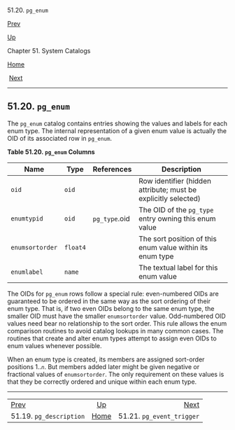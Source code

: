 <div class="navheader" data-xmlns="http://www.w3.org/TR/xhtml1/transitional">

51.20. `pg_enum`

</div>

[Prev](catalog-pg-description.html "51.19. pg_description") 

[Up](catalogs.html "Chapter 51. System Catalogs")

Chapter 51. System Catalogs

[Home](index.html "PostgreSQL 10.3 Documentation")

 [Next](catalog-pg-event-trigger.html "51.21. pg_event_trigger")

-----

<div id="CATALOG-PG-ENUM" class="sect1">

<div class="titlepage">

<div>

<div>

## 51.20. `pg_enum`

</div>

</div>

</div>

<span id="id-1.10.4.22.2" class="indexterm"></span>

The `pg_enum` catalog contains entries showing the values and labels for
each enum type. The internal representation of a given enum value is
actually the OID of its associated row in `pg_enum`.

<div id="id-1.10.4.22.4" class="table">

**Table 51.20. `pg_enum`
Columns**

<div class="table-contents">

| Name            | Type     | References    | Description                                                    |
| --------------- | -------- | ------------- | -------------------------------------------------------------- |
| `oid`           | `oid`    |               | Row identifier (hidden attribute; must be explicitly selected) |
| `enumtypid`     | `oid`    | `pg_type`.oid | The OID of the `pg_type` entry owning this enum value          |
| `enumsortorder` | `float4` |               | The sort position of this enum value within its enum type      |
| `enumlabel`     | `name`   |               | The textual label for this enum value                          |

</div>

</div>

  

The OIDs for `pg_enum` rows follow a special rule: even-numbered OIDs
are guaranteed to be ordered in the same way as the sort ordering of
their enum type. That is, if two even OIDs belong to the same enum type,
the smaller OID must have the smaller `enumsortorder` value.
Odd-numbered OID values need bear no relationship to the sort order.
This rule allows the enum comparison routines to avoid catalog lookups
in many common cases. The routines that create and alter enum types
attempt to assign even OIDs to enum values whenever possible.

When an enum type is created, its members are assigned sort-order
positions 1..*`n`*. But members added later might be given negative or
fractional values of `enumsortorder`. The only requirement on these
values is that they be correctly ordered and unique within each enum
type.

</div>

<div class="navfooter">

-----

|                                     |                     |                                       |
| :---------------------------------- | :-----------------: | ------------------------------------: |
| [Prev](catalog-pg-description.html) | [Up](catalogs.html) | [Next](catalog-pg-event-trigger.html) |
| 51.19. `pg_description`             | [Home](index.html)  |             51.21. `pg_event_trigger` |

</div>

